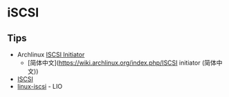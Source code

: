 # iSCSI

## Tips
* Archlinux [ISCSI Initiator](https://wiki.archlinux.org/index.php/ISCSI_Initiator)
  * [简体中文](https://wiki.archlinux.org/index.php/ISCSI initiator (简体中文))
* [ISCSI](https://en.wikipedia.org/wiki/ISCSI)
* [linux-iscsi](http://linux-iscsi.org/) - LIO
